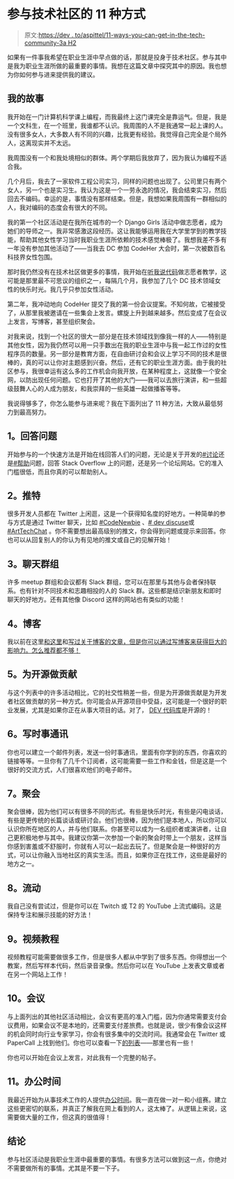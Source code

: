# 参与技术社区的 11 种方式

> 原文:[https://dev . to/aspittel/11-ways-you-can-get-in-the-tech-community-3a H2](https://dev.to/aspittel/11-ways-you-can-get-involved-in-the-tech-community-3ah2)

如果有一件事我希望在职业生涯中早点做的话，那就是投身于技术社区。参与其中是我为职业生涯所做的最重要的事情。我想在这篇文章中探究其中的原因。我也想为你如何参与进来提供我的建议。

## [](#my-story)我的故事

我开始在一门计算机科学课上编程，而我最终上这门课完全是靠运气。但是，我是一个文科生，在一个班里，我谁都不认识。我周围的人不是我通常一起上课的人。没有很多女人，大多数人有不同的兴趣，比我更有经验。我觉得自己完全是个局外人，这离现实并不太远。

我周围没有一个和我处境相似的群体。两个学期后我放弃了，因为我认为编程不适合我。

几个月后，我去了一家软件工程公司实习，同样的问题也出现了。公司里只有两个女人，另一个也是实习生。我认为这是一个一劳永逸的情况，我会结束实习，然后回去不编码。幸运的是，事情没有那样结束。但是，我想如果我周围有一群相似的人，我对编码的态度会有很大的不同。

我的第一个社区活动是在我所在城市的一个 Django Girls 活动中做志愿者，成为她们的导师之一。我非常感激这段经历。这让我能够运用我在大学里学到的教学技能，帮助其他女性学习当时我职业生涯所依赖的技术感觉棒极了。我想我差不多有一年没有参加其他活动了——当我去 DC 参加 CodeHer 大会时，第一次被数百名科技界女性包围。

那时我仍然没有在技术社区做更多的事情，我开始在[听我说代码](https://hearmecode.com/)做志愿者教学，这可能是那里最不可思议的组织之一，每隔几个月，我参加了几个 DC 技术领域女性的快乐时光。我几乎只参加女性活动。

第二年，我冲动地向 CodeHer 提交了我的第一份会议提案。不知何故，它被接受了，从那里我被邀请在一些集会上发言。螺旋上升到越来越多。然后变成了在会议上发言，写博客，甚至组织聚会。

对我来说，找到一个社区的很大一部分是在技术领域找到像我一样的人——特别是其他女性，因为我仍然可以用一只手数出在我的职业生涯中与我一起工作过的女性程序员的数量。另一部分是教育方面，在自由研讨会和会议上学习不同的技术是很棒的，真的可以让你对主题感到兴奋。然后，还有它的职业生涯方面。由于我的社区参与，我很幸运有这么多的工作机会向我开放，在某种程度上，这就像一个安全网，以防出现任何问题。它也打开了其他的大门——我可以去旅行演讲，和一些超级鼓舞人心的人成为朋友，和我崇拜的一些英雄一起做播客等等。

我说得够多了，你怎么能参与进来呢？我在下面列出了 11 种方法，大致从最低努力到最高努力。

## [](#1-answer-questions)1。回答问题

开始参与的一个快速方法是开始在线回答人们的问题，无论是关于开发的[#讨论](https://dev.to/t/discuss)还是[#帮助](https://dev.to/t/help)问题，回答 Stack Overflow 上的问题，还是另一个论坛网站。它的准入门槛很低，而且你真的可以帮助别人。

## [](#2-twitter)2。推特

很多开发人员都在 Twitter 上闲逛，这是一个获得知名度的好地方。一种简单的参与方式是通过 Twitter 聊天，比如 [#CodeNewbie](https://twitter.com/search?q=%23codenewbie&src=typd) 、[# dev discuse](https://twitter.com/search?q=%23devdiscuss&src=typd)或 [#ArtTechChat](https://twitter.com/search?q=%23arttechchat&src=typd) 。你不需要想出最高级别的推文，你会得到问题或提示来回答。你也可以从回复别人的你认为有见地的推文或自己的见解开始！

## [](#3-chat-groups)3。聊天群组

许多 meetup 群组和会议都有 Slack 群组，您可以在那里与其他与会者保持联系。也有针对不同技术和志趣相投的人的 Slack 群。这些都是结识新朋友和即时聊天的好地方。还有其他像 Discord 这样的网站也有类似的功能！

## [](#4-blogging)4。博客

我以前在这里[和这里](https://dev.to/aspittel/developer-blogging-qa-2c9b)和[写过关于博客的文章，但是你可以通过写博客来获得巨大的影响力。怎么推荐都不够！](https://dev.to/aspittel/my-blog-post-workflow-from-topic-to-publication-4n78)

## [](#5-contribute-to-open-source)5。为开源做贡献

与这个列表中的许多活动相比，它的社交性稍差一些，但是为开源做贡献是为开发者社区做贡献的另一种方式。你可能会从开源项目中受益，这可能是一个很好的职业发展，尤其是如果你正在从事大项目的话。对了， [DEV 代码库](https://github.com/thepracticaldev/dev.to)是开源的！

## [](#6-writing-a-newsletter)6。写时事通讯

你也可以建立一个邮件列表，发送一份时事通讯，里面有你学到的东西，你喜欢的链接等等。一旦你有了几千个订阅者，这可能需要一些工作和金钱，但是这是一个很好的交流方式，人们很喜欢他们的电子邮件。

## [](#7-meetups)7。聚会

聚会很棒，因为他们可以有很多不同的形式。有些是快乐时光，有些是闪电谈话，有些是更传统的长篇谈话或研讨会。他们也很棒，因为他们是本地人，所以你可以认识你所在地区的人，并与他们联系。你甚至可以成为一名组织者或演讲者，让自己更积极地参与其中。我建议你第一次参加一个新的聚会时带上一个朋友，这样当你感到害羞或不舒服时，你就有人可以一起出去玩了。但是聚会是一种很好的方式，可以让你融入当地社区的真实生活。而且，如果你正在找工作，这些是最好的地方之一。

## [](#8-streaming)8。流动

我自己没有尝试过，但是你可以在 Twitch 或 T2 的 YouTube 上流式编码。这是保持专注和展示技能的好方法！

## [](#9-video-tutorials)9。视频教程

视频教程可能需要做很多工作，但是很多人都从中学到了很多东西。你得想出一个教案，然后写样本代码，然后录音录像。然后你可以在 YouTube 上发表文章或者在另一个网站上工作！

## [](#10-conferences)10。会议

与上面列出的其他社区活动相比，会议有更高的准入门槛，因为你通常需要支付会议费用，如果会议不是本地的，还需要支付差旅费。也就是说，很少有像会议这样的机会同时向行业专家学习，你会有很多集中的交流时间。我通常会在 Twitter 或 PaperCall 上找到他们。你也可以查看一下[的列表](https://dev.to/listings/cfp)——那里也有一些！

你也可以开始在会议上发言，对此我有一个完整的帖子。

## [](#11-office-hours)11。办公时间

我最近开始为从事技术工作的人提供[办公时间](https://calendly.com/aspittel)。我一直在做一对一和小组赛。建立这些更密切的联系，并真正了解我在网上看到的人，这太棒了。从逻辑上来说，这需要做大量的工作，但这真的很值得！

## [](#conclusion)结论

参与社区活动是我职业生涯中最重要的事情。有很多方法可以做到这一点，你绝对不需要做所有的事情。尤其是不要一下子。